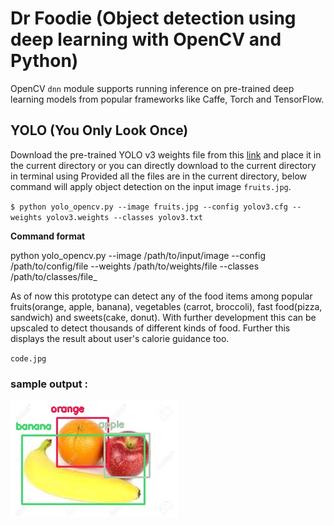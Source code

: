 # Dr Foodie (Object detection using deep learning with OpenCV and Python) 

OpenCV `dnn` module supports running inference on pre-trained deep learning models from popular frameworks like Caffe, Torch and TensorFlow. 

 ## YOLO (You Only Look Once)
 
 Download the pre-trained YOLO v3 weights file from this [link](https://pjreddie.com/media/files/yolov3.weights) and place it in the current directory or you can directly download to the current directory in terminal using
 Provided all the files are in the current directory, below command will apply object detection on the input image `fruits.jpg`.
 
 `$ python yolo_opencv.py --image fruits.jpg --config yolov3.cfg --weights yolov3.weights --classes yolov3.txt`
 
 
 **Command format** 
 
 python yolo_opencv.py --image /path/to/input/image --config /path/to/config/file --weights /path/to/weights/file --classes /path/to/classes/file_
 
 As of now this prototype can detect any of the food items among popular fruits(orange, apple, banana), vegetables (carrot, broccoli), fast food(pizza, sandwich) and sweets(cake, donut). With further development this can be upscaled to detect thousands of different kinds of food. Further this displays the result about user's calorie guidance too.
 
 `code.jpg`
 
 ### sample output :
 ![](object-detection.jpg)
 

